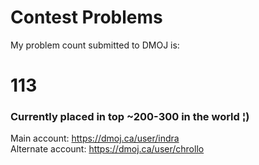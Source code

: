 # Contest Problems

My problem count submitted to DMOJ is:
# 113
### Currently placed in top ~200-300 in the world  ¦)
Main account:
https://dmoj.ca/user/indra <br />
Alternate account:
https://dmoj.ca/user/chrollo
